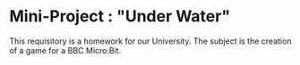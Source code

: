 # Mini-Project : "Under Water"

This requisitory is a homework for our University. 
The subject is the creation of a game for a BBC Micro:Bit.
